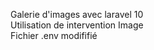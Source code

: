 Galerie d'images avec laravel 10</br>
Utilisation de intervention Image</br>
Fichier .env modififié 
